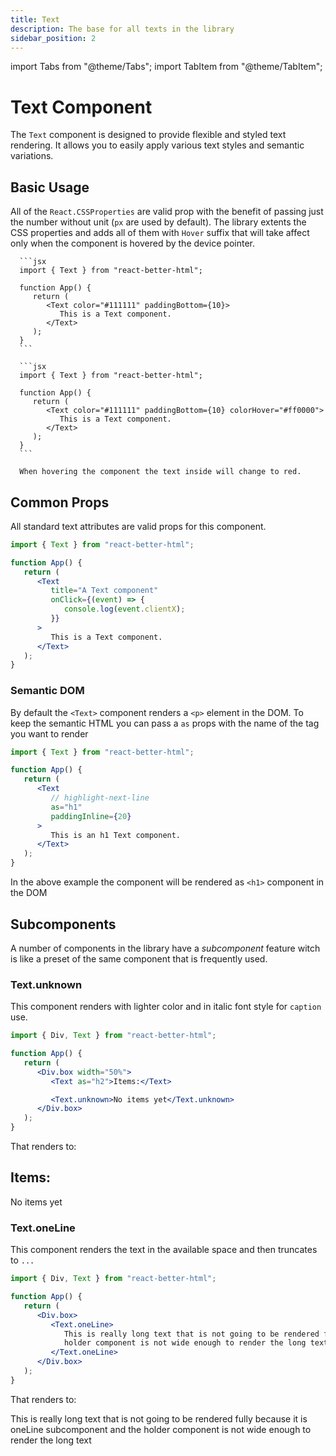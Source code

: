 ```yaml
---
title: Text
description: The base for all texts in the library
sidebar_position: 2
---
```


import Tabs from "@theme/Tabs";
import TabItem from "@theme/TabItem";

# Text Component

The `Text` component is designed to provide flexible and styled text rendering. It allows you to easily apply various text styles and semantic variations.

## Basic Usage

All of the `React.CSSProperties` are valid prop with the benefit of passing just the number without unit (`px` are used by default). The library extents the CSS properties and adds all of them with `Hover` suffix that will take affect only when the component is hovered by the device pointer.

<Tabs>
   <TabItem value="basic" label="Basic" default>

      ```jsx
      import { Text } from "react-better-html";

      function App() {
         return (
            <Text color="#111111" paddingBottom={10}>
               This is a Text component.
            </Text>
         );
      }
      ```

   </TabItem>

   <TabItem value="withHover" label="With Hover">

      ```jsx
      import { Text } from "react-better-html";

      function App() {
         return (
            <Text color="#111111" paddingBottom={10} colorHover="#ff0000">
               This is a Text component.
            </Text>
         );
      }
      ```

      When hovering the component the text inside will change to red.

   </TabItem>
</Tabs>

## Common Props

All standard text attributes are valid props for this component.

```jsx
import { Text } from "react-better-html";

function App() {
   return (
      <Text
         title="A Text component"
         onClick={(event) => {
            console.log(event.clientX);
         }}
      >
         This is a Text component.
      </Text>
   );
}
```

### Semantic DOM

By default the `<Text>` component renders a `<p>` element in the DOM. To keep the semantic HTML you can pass a `as` props with the name of the tag you want to render

```jsx
import { Text } from "react-better-html";

function App() {
   return (
      <Text
         // highlight-next-line
         as="h1"
         paddingInline={20}
      >
         This is an h1 Text component.
      </Text>
   );
}
```

In the above example the component will be rendered as `<h1>` component in the DOM

## Subcomponents

A number of components in the library have a _subcomponent_ feature witch is like a preset of the same component that is frequently used.

### Text.unknown

This component renders with lighter color and in italic font style for `caption` use.

```jsx {8}
import { Div, Text } from "react-better-html";

function App() {
   return (
      <Div.box width="50%">
         <Text as="h2">Items:</Text>

         <Text.unknown>No items yet</Text.unknown>
      </Div.box>
   );
}
```

That renders to:

<div className="divBox w50p">
   <h2 className="text">Items:</h2>
   <p className="textUnknown">No items yet</p>
</div>

### Text.oneLine

This component renders the text in the available space and then truncates to `...`

```jsx {6-9}
import { Div, Text } from "react-better-html";

function App() {
   return (
      <Div.box>
         <Text.oneLine>
            This is really long text that is not going to be rendered fully because it is oneLine subcomponent and the
            holder component is not wide enough to render the long text
         </Text.oneLine>
      </Div.box>
   );
}
```

That renders to:

<div className="divBox">
   <p className="textOneLine">This is really long text that is not going to be rendered fully because it is oneLine subcomponent and the holder component is not wide enough to render the long text</p>
</div>
